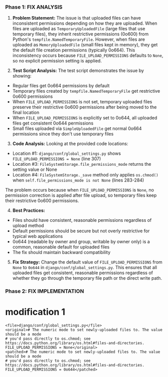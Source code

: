  ### Phase 1: FIX ANALYSIS

1. **Problem Statement:**
The issue is that uploaded files can have inconsistent permissions depending on how they are uploaded. When files are uploaded as `TemporaryUploadedFile` (large files that use temporary files), they inherit restrictive permissions (0o600) from Python's `tempfile.NamedTemporaryFile`. However, when files are uploaded as `MemoryUploadedFile` (small files kept in memory), they get the default file creation permissions (typically 0o664). This inconsistency occurs because `FILE_UPLOAD_PERMISSIONS` defaults to `None`, so no explicit permission setting is applied.

2. **Test Script Analysis:**
The test script demonstrates the issue by showing:
- Regular files get 0o664 permissions by default
- Temporary files created by `tempfile.NamedTemporaryFile` get restrictive 0o600 permissions
- When `FILE_UPLOAD_PERMISSIONS` is not set, temporary uploaded files preserve their restrictive 0o600 permissions after being moved to the final location
- When `FILE_UPLOAD_PERMISSIONS` is explicitly set to 0o644, all uploaded files get consistent 0o644 permissions
- Small files uploaded via `SimpleUploadedFile` get normal 0o664 permissions since they don't use temporary files

3. **Code Analysis:**
Looking at the provided code locations:
- Location #1: `django/conf/global_settings.py` shows `FILE_UPLOAD_PERMISSIONS = None` (line 307)
- Location #3: `FileSystemStorage.file_permissions_mode` returns the setting value or None
- Location #4: `FileSystemStorage._save` method only applies `os.chmod()` when `self.file_permissions_mode is not None` (lines 283-284)

The problem occurs because when `FILE_UPLOAD_PERMISSIONS` is `None`, no permission correction is applied after file upload, so temporary files keep their restrictive 0o600 permissions.

4. **Best Practices:**
- Files should have consistent, reasonable permissions regardless of upload method
- Default permissions should be secure but not overly restrictive for typical web applications
- 0o644 (readable by owner and group, writable by owner only) is a common, reasonable default for uploaded files
- The fix should maintain backward compatibility

5. **Fix Strategy:**
Change the default value of `FILE_UPLOAD_PERMISSIONS` from `None` to `0o644` in `django/conf/global_settings.py`. This ensures that all uploaded files get consistent, reasonable permissions regardless of whether they go through the temporary file path or the direct write path.

### Phase 2: FIX IMPLEMENTATION

# modification 1
```
<file>django/conf/global_settings.py</file>
<original># The numeric mode to set newly-uploaded files to. The value should be a mode
# you'd pass directly to os.chmod; see https://docs.python.org/library/os.html#files-and-directories.
FILE_UPLOAD_PERMISSIONS = None</original>
<patched># The numeric mode to set newly-uploaded files to. The value should be a mode
# you'd pass directly to os.chmod; see https://docs.python.org/library/os.html#files-and-directories.
FILE_UPLOAD_PERMISSIONS = 0o644</patched>
```